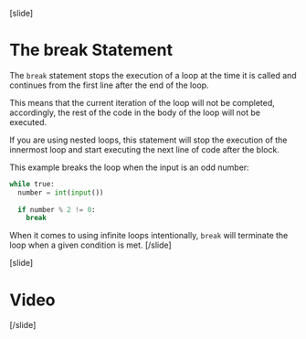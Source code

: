 [slide]
# The break Statement
The `break` statement stops the execution of a loop at the time it is called and continues from the first line after the end of the loop.

This means that the current iteration of the loop will not be completed, accordingly, the rest of the code in the body of the loop will not be executed.

If you are using nested loops, this statement will stop the execution of the innermost loop and start executing the next line of code after the block.

This example breaks the loop when the input is an odd number:
```py
while true:
  number = int(input())
  
  if number % 2 != 0:
    break
```
When it comes to using infinite loops intentionally, `break` will terminate the loop when a given condition is met.
[/slide]

[slide]
# Video


[/slide]